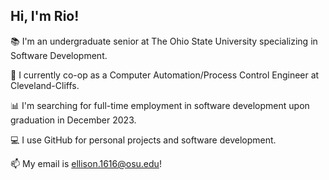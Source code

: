 <!--
**ellison1616/ellison1616** is a ✨ _special_ ✨ repository because its `README.md` (this file) appears on your GitHub profile.

Here are some ideas to get you started:

- 🔭 I’m currently working on ...
- 🌱 I’m currently learning ...
- 👯 I’m looking to collaborate on ...
- 🤔 I’m looking for help with ...
- 💬 Ask me about ...
- 📫 How to reach me: ...
- 😄 Pronouns: ...
- ⚡ Fun fact: ...
-->
## Hi, I'm Rio!
📚 I'm an undergraduate senior at The Ohio State University specializing in Software Development.  

🔭 I currently co-op as a Computer Automation/Process Control Engineer at Cleveland-Cliffs.  

📊 I'm searching for full-time employment in software development upon graduation in December 2023.  

💻 I use GitHub for personal projects and software development.  

📫 My email is ellison.1616@osu.edu!
